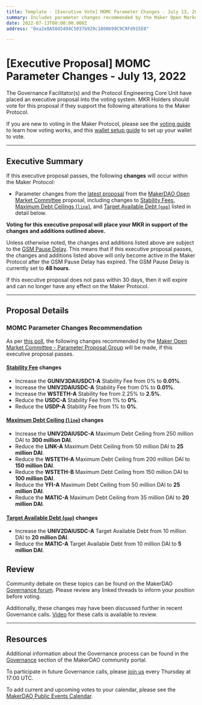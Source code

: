 ```yaml
---
title: Template - [Executive Vote] MOMC Parameter Changes - July 13, 2022
summary: Includes parameter changes recommended by the Maker Open Market Committee.
date: 2022-07-13T00:00:00.000Z
address: "0xa2e8A5045494C5037b929c1800b99C9C9Fd915E0"

---
```

# [Executive Proposal] MOMC Parameter Changes - July 13, 2022

The Governance Facilitator(s) and the Protocol Engineering Core Unit have placed an executive proposal into the voting system. MKR Holders should vote for this proposal if they support the following alterations to the Maker Protocol.

If you are new to voting in the Maker Protocol, please see the [voting guide](https://community-development.makerdao.com/en/learn/governance/how-voting-works/) to learn how voting works, and this [wallet setup guide](https://community-development.makerdao.com/en/learn/governance/voting-setup/) to set up your wallet to vote.

---

## Executive Summary

If this executive proposal passes, the following **changes** will occur within the Maker Protocol:
- Parameter changes from the [latest proposal](https://forum.makerdao.com/t/parameter-changes-proposal-ppg-omc-001-30-june-2022/16248) from the [MakerDAO Open Market Committee](https://forum.makerdao.com/t/parameter-proposal-group-makerdao-open-market-committee/7355) proposal, including changes to [Stability Fees](https://manual.makerdao.com/parameter-index/vault-risk/param-stability-fee), [Maximum Debt Ceilings (`line`)](https://manual.makerdao.com/module-index/module-dciam#maximum-debt-ceiling-line), and [Target Available Debt (`gap`)](https://manual.makerdao.com/module-index/module-dciam#target-available-debt-gap) listed in detail below.


**Voting for this executive proposal will place your MKR in support of the changes and additions outlined above.**

Unless otherwise noted, the changes and additions listed above are subject to the [GSM Pause Delay](https://manual.makerdao.com/parameter-index/core/param-gsm-pause-delay). This means that if this executive proposal passes, the changes and additions listed above will only become active in the Maker Protocol after the GSM Pause Delay has expired. The GSM Pause Delay is currently set to **48 hours**.

If this executive proposal does not pass within 30 days, then it will expire and can no longer have any effect on the Maker Protocol.

---

## Proposal Details

### MOMC Parameter Changes Recommendation 

As per [this poll](https://vote.makerdao.com/polling/QmefrhsE#vote-breakdown), the following changes recommended by the [Maker Open Market Committee - Parameter Proposal Group](https://forum.makerdao.com/t/parameter-proposal-group-makerdao-open-market-committee/7355) will be made, if this executive proposal passes.

#### [Stability Fee](https://manual.makerdao.com/parameter-index/vault-risk/param-stability-fee) changes

- Increase the **GUNIV3DAIUSDC1-A** Stability Fee from 0% to **0.01%**.
- Increase the **UNIV2DAIUSDC-A** Stability Fee from 0% to **0.01%**.
- Increase the **WSTETH-A** Stability fee from 2.25% to **2.5%**.
- Reduce the **USDC-A** Stability Fee from 1% to **0%**.
- Reduce the **USDP-A** Stability Fee from 1% to **0%**.

#### [Maximum Debt Ceiling (`line`)](https://manual.makerdao.com/module-index/module-dciam#maximum-debt-ceiling-line) changes

- Increase the **UNIV2DAIUSDC-A** Maximum Debt Ceiling from 250 million DAI to **300 million DAI**.
- Reduce the **LINK-A** Maximum Debt Ceiling from 50 million DAI to **25 million DAI**.
- Reduce the **WSTETH-A** Maximum Debt Ceiling from 200 million DAI to **150 million DAI**.
- Reduce the **WSTETH-B** Maximum Debt Ceiling from 150 million DAI to **100 million DAI**.
- Reduce the **YFI-A** Maximum Debt Ceiling from 50 million DAI to **25 million DAI**.
- Reduce the **MATIC-A** Maximum Debt Ceiling from 35 million DAI to **20 million DAI**.

#### [Target Available Debt (`gap`)](https://manual.makerdao.com/module-index/module-dciam#target-available-debt-gap) changes

- Increase the **UNIV2DAIUSDC-A** Target Available Debt from 10 million DAI to **20 million DAI**.  
- Reduce the **MATIC-A** Target Available Debt from 10 million DAI to **5 million DAI**.

## Review

Community debate on these topics can be found on the MakerDAO [Governance forum](https://forum.makerdao.com/). Please review any linked threads to inform your position before voting.

Additionally, these changes may have been discussed further in recent Governance calls. [Video](https://www.youtube.com/playlist?list=PLLzkWCj8ywWNq5-90-Id6VPSsrk4OWVan) for these calls is available to review.

---

## Resources

Additional information about the Governance process can be found in the [Governance](https://community-development.makerdao.com/en/learn/governance) section of the MakerDAO community portal.

To participate in future Governance calls, please [join us](https://github.com/makerdao/community/tree/master/governance/governance-and-risk-meetings) every Thursday at 17:00 UTC.

To add current and upcoming votes to your calendar, please see the [MakerDAO Public Events Calendar](https://calendar.google.com/calendar/embed?src=makerdao.com_3efhm2ghipksegl009ktniomdk%40group.calendar.google.com&ctz=UTC&mode=week&showCalendars=0&showPrint=0).
